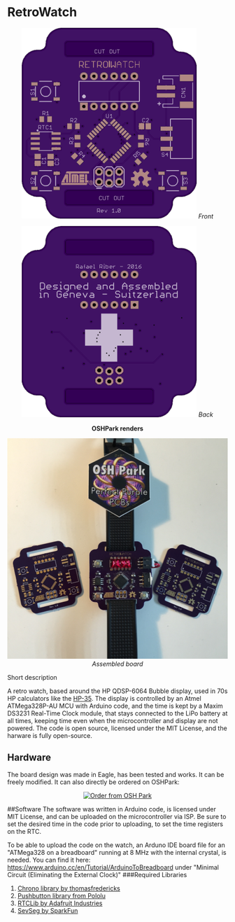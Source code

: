 # RetroWatch

<p align="center">
  <img src="https://raw.githubusercontent.com/RafaelRiber/RetroWatch/master/Hardware/OSHPark%20Renders/front.png" width="400"/>
  <em>Front</em>
</p>  
<p align="center">
  <img src="https://raw.githubusercontent.com/RafaelRiber/RetroWatch/master/Hardware/OSHPark%20Renders/back.png" width="400"/>
  <em>Back</em>
</p>
<p align="center">
<b>OSHPark renders</b>
</p>
<p align="center">
<img src="https://raw.githubusercontent.com/RafaelRiber/RetroWatch/master/Hardware/Assembled.JPG" width="700"/>
<em>Assembled board</em>
</p

## Short description
A retro watch, based around the HP QDSP-6064 Bubble display, used in 70s HP calculators like the [HP-35](https://en.wikipedia.org/wiki/HP-35). The display is controlled by an Atmel ATMega328P-AU MCU with Arduino code, and the time is kept by a Maxim DS3231 Real-Time Clock module, that stays connected to the LiPo battery at all times, keeping time even when the microcontroller and display are not powered.
The code is open source, licensed under the MIT License, and the harware is fully open-source.

## Hardware
The board design was made in Eagle, has been tested and works. It can be freely modified. It can also directly be ordered on OSHPark: 
<p align="center">
<a href="https://oshpark.com/shared_projects/3zNSaolF">
<img src="https://oshpark.com/assets/badge-5b7ec47045b78aef6eb9d83b3bac6b1920de805e9a0c227658eac6e19a045b9c.png" alt="Order from OSH Park"></img></a>
</p>

##Software
The software was written in Arduino code, is licensed under MIT License, and can be uploaded on the microcontroller via ISP.
Be sure to set the desired time in the code prior to uploading, to set the time registers on the RTC.

To be able to upload the code on the watch, an Arduno IDE board file for an "ATMega328 on a breadboard" running at 8 MHz with the internal crystal, is needed. You can find it here: https://www.arduino.cc/en/Tutorial/ArduinoToBreadboard under "Minimal Circuit (Eliminating the External Clock)"
###Required Libraries
1. [Chrono library by thomasfredericks](https://github.com/thomasfredericks/Chrono)
2. [Pushbutton library from Pololu](http://pololu.github.io/pushbutton-arduino/)
3. [RTCLib by Adafruit Industries](https://github.com/adafruit/RTClib)
4. [SevSeg by SparkFun](https://github.com/sparkfun/SevSeg)

